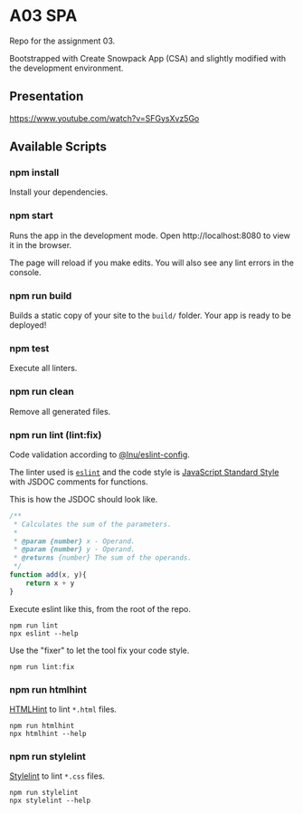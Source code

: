 A03 SPA
======================

Repo for the assignment 03.

Bootstrapped with Create Snowpack App (CSA) and slightly modified with the development environment.

Presentation
----------------------
https://www.youtube.com/watch?v=SFGysXvz5Go



Available Scripts
----------------------


### npm install

Install your dependencies.



### npm start

Runs the app in the development mode.
Open http://localhost:8080 to view it in the browser.

The page will reload if you make edits.
You will also see any lint errors in the console.



### npm run build

Builds a static copy of your site to the `build/` folder.
Your app is ready to be deployed!



### npm test

Execute all linters.



### npm run clean

Remove all generated files.



### npm run lint (lint:fix)

Code validation according to [@lnu/eslint-config](https://www.npmjs.com/package/@lnu/eslint-config).

The linter used is [`eslint`](https://eslint.org/) and the code style is [JavaScript Standard Style](https://standardjs.com/rules.html) with JSDOC comments for functions.

This is how the JSDOC should look like.

```javascript
/**
 * Calculates the sum of the parameters.
 *
 * @param {number} x - Operand.
 * @param {number} y - Operand.
 * @returns {number} The sum of the operands.
 */
function add(x, y){
    return x + y
}
```

Execute eslint like this, from the root of the repo.

```
npm run lint
npx eslint --help
```

Use the "fixer" to let the tool fix your code style.

```
npm run lint:fix
```



### npm run htmlhint

[HTMLHint](https://htmlhint.com/) to lint `*.html` files.

```
npm run htmlhint
npx htmlhint --help
```



### npm run stylelint

[Stylelint](https://stylelint.io/) to lint `*.css` files.

```
npm run stylelint
npx stylelint --help
```
